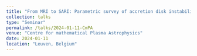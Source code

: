 ```yaml
---
title: "From MRI to SARI: Parametric survey of accretion disk instabilities"
collection: talks
type: "Seminar"
permalink: /talks/2024-01-11-CmPA
venue: "Centre for mathematical Plasma Astrophysics"
date: 2024-01-11
location: "Leuven, Belgium"
---
```

